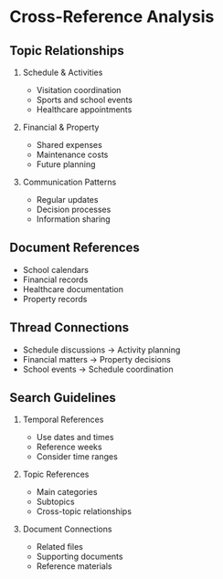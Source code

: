 # Cross-Reference Analysis

## Topic Relationships
1. Schedule & Activities
   - Visitation coordination
   - Sports and school events
   - Healthcare appointments

2. Financial & Property
   - Shared expenses
   - Maintenance costs
   - Future planning

3. Communication Patterns
   - Regular updates
   - Decision processes
   - Information sharing

## Document References
- School calendars
- Financial records
- Healthcare documentation
- Property records

## Thread Connections
- Schedule discussions → Activity planning
- Financial matters → Property decisions
- School events → Schedule coordination

## Search Guidelines
1. Temporal References
   - Use dates and times
   - Reference weeks
   - Consider time ranges

2. Topic References
   - Main categories
   - Subtopics
   - Cross-topic relationships

3. Document Connections
   - Related files
   - Supporting documents
   - Reference materials
